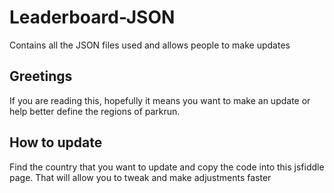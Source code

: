 # Leaderboard-JSON
Contains all the JSON files used and allows people to make updates
## Greetings
If you are reading this, hopefully it means you want to make an update or help better define the regions of parkrun.
## How to update
Find the country that you want to update and copy the code into this jsfiddle page. That will allow you to tweak and make adjustments faster

